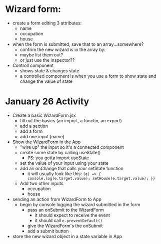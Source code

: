 # Wizard form:

- create a form editing 3 attributes:
    - name 
    - occupation 
    - house
- when the form is submitted, save that to an array...somewhere?
    - confrim the new wizard is in the array by:
    - maybe list them out?
    - or just use the inspector??
- Controll component
    - shows state & changes state
    - a controlled component is when you use a form to show state and change the value of state

# January 26 Activity
- Create a basic WizardForm.jsx
    - fill out the basics (an import, a functin, an export)
    - add a section 
    - add a form
    - add one input (name)
- Show the WizardForm in the App
    - "wire up" the input so it's a connected component
    - create some state by calling useState()
        - PS: you gotta import useState
    - set the value of your input using your state
    - add an onChange that calls your setState function 
        - it will usually look like this: `(e) => {
                    console.log(e.target.value);
                    setHouse(e.target.value);
                    }}`
    - Add two other inputs
        - occupation 
        - house
- sending an action from WizardForm to App
    - begin by console logging the wizard submitted in the form
        - pass an onSubmit to the WizardForm
            - it should expect to receive the event
            - it should call `e.preventDefault()`
        - give the WizardForm's the onSubmit
        - add a submit button
- store the new wizard object in a state variable in App
